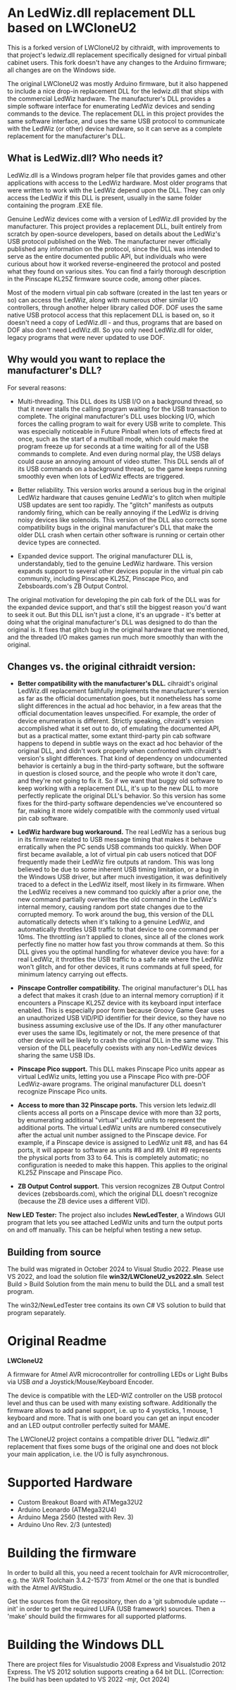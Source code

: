 # An LedWiz.dll replacement DLL based on LWCloneU2

This is a forked version of LWCloneU2 by cithraidt, with improvements
to that project's ledwiz.dll replacement specifically designed for
virtual pinball cabinet users.  This fork doesn't have any changes
to the Arduino firmware; all changes are on the Windows side.

The original LWCloneU2 was mostly Arduino firmware, but it also happened to
include a nice drop-in replacement DLL for the ledwiz.dll that ships
with the commercial LedWiz hardware.  The manufacturer's DLL provides
a simple software interface for enumerating LedWiz devices and sending
commands to the device.  The replacement DLL in this project provides
the same software interface, and uses the same USB protocol to
communicate with the LedWiz (or other) device hardware, so it can
serve as a complete replacement for the manufacturer's DLL.

## What is LedWiz.dll?  Who needs it?

LedWiz.dll is a Windows program helper file that provides games and
other applications with access to the LedWiz hardware.  Most older
programs that were written to work with the LedWiz depend upon the DLL.
They can only access the LedWiz if this DLL is present, usually in the
same folder containing the program .EXE file.

Genuine LedWiz devices come with a version of LedWiz.dll provided by
the manufacturer.  This project provides a replacement DLL, built
entirely from scratch by open-source developers, based on details
about the LedWiz's USB protocol published on the Web.  The
manufacturer never officially published any information on the
protocol, since the DLL was intended to serve as the entire documented
public API, but individuals who were curious about how it worked
reverse-engineered the protocol and posted what they found on various
sites.  You can find a fairly thorough description in the Pinscape
KL25Z firmware source code, among other places.

Most of the modern virtual pin cab software (created in the last
ten years or so) can access the LedWiz, along with numerous other
similar I/O controllers, through another helper library called DOF.
DOF uses the same native USB protocol access that this replacement
DLL is based on, so it doesn't need a copy of LedWiz.dll - and
thus, programs that are based on DOF also don't need LedWiz.dll.
So you only need LedWiz.dll for older, legacy programs that were
never updated to use DOF.



## Why would you want to replace the manufacturer's DLL?

For several reasons:

* Multi-threading.  This DLL does its USB I/O on a background
thread, so that it never stalls the calling program waiting for
the USB transaction to complete.  The original manufacturer's DLL
uses blocking I/O, which forces the calling program to wait for
every USB write to complete.  This was especially noticeable in
Future Pinball when lots of effects fired at once, such as
the start of a multiball mode, which could make the program
freeze up for seconds at a time waiting for all of the USB
commands to complete.  And even during normal play, the USB
delays could cause an annoying amount of video stutter.  This
DLL sends all of its USB commands on a background thread, so
the game keeps running smoothly even when lots of LedWiz effects
are triggered.

* Better reliability.  This version works around a serious bug in the
original LedWiz hardware that causes genuine LedWiz's to glitch when
multiple USB updates are sent too rapidly.  The "glitch" manifests as
outputs randomly firing, which can be really annoying if the LedWiz is
driving noisy devices like solenoids.  This version of the DLL also
corrects some compatibility bugs in the original manufacturer's DLL
that make the older DLL crash when certain other software is running
or certain other device types are connected.

* Expanded device support.  The original manufacturer DLL is,
understandably, tied to the genuine LedWiz hardware.  This version
expands support to several other devices popular in the virtual pin
cab community, including Pinscape KL25Z, Pinscape Pico, and
Zebsboards.com's ZB Output Control.

The original motivation for developing the pin cab fork of the DLL was
for the expanded device support, and that's still the biggest
reason you'd want to seek it out.  But this DLL isn't just a clone,
it's an upgrade - it's better at doing what the original manufacturer's
DLL was designed to do than the original is.  It fixes that glitch
bug in the original hardware that we mentioned, and the threaded I/O
makes games run much more smoothly than with the original.


## Changes vs. the original cithraidt version:

* **Better compatibility with the manufacturer's DLL.** cihraidt's
original LedWiz.dll replacement faithfully implements the
manufacturer's version as far as the official documentation goes, but
it nonetheless has some slight differences in the actual ad hoc
behavior, in a few areas that the official documentation leaves
unspecified.  For example, the order of device enumeration is
different.  Strictly speaking, cihraidt's version accomplished what it
set out to do, of emulating the documented API, but as a practical
matter, some extant third-party pin cab software happens to depend in
subtle ways on the exact ad hoc behavior of the original DLL, and
didn't work properly when confronted with cihraidt's version's slight
differences.  That kind of dependency on undocumented behavior is
certainly a bug in the third-party software, but the software in
question is closed source, and the people who wrote it don't care, and
they're not going to fix it.  So if we want that buggy old software to
keep working with a replacement DLL, it's up to the new DLL to more
perfectly replicate the original DLL's behavior.  So this version has
some fixes for the third-party software dependencies we've encountered
so far, making it more widely compatible with the commonly used
virtual pin cab software.

* **LedWiz hardware bug workaround.** The real LedWiz has a serious
bug in its firmware related to USB message timing that makes it behave
erratically when the PC sends USB commands too quickly.  When DOF
first became available, a lot of virtual pin cab users noticed that
DOF frequently made their LedWiz fire outputs at random.  This was
long believed to be due to some inherent USB timing limitation, or a
bug in the Windows USB driver, but after much investigation, it was
definitively traced to a defect in the LedWiz itself, most likely in
its firmware.  When the LedWiz receives a new command too quickly
after a prior one, the new command partially overwrites the old
command in the LedWiz's internal memory, causing random port state
changes due to the corrupted memory.  To work around the bug, this
version of the DLL automatically detects when it's talking to a
genuine LedWiz, and automatically throttles USB traffic to that device
to one command per 10ms.  The throttling *isn't* applied to clones,
since all of the clones work perfectly fine no matter how fast you
throw commands at them.  So this DLL gives you the optimal handling
for whatever device you have: for a real LedWiz, it throttles the
USB traffic to a safe rate where the LedWiz won't glitch, and for
other devices, it runs commands at full speed, for minimum latency
carrying out effects.

* **Pinscape Controller compatibility.** The original manufacturer's
DLL has a defect that makes it crash (due to an internal memory corruption)
if it encounters a Pinscape KL25Z device with its keyboard input interface
enabled.  This is especially poor form because Groovy Game Gear uses an
unauthorized USB VID/PID identifier for their device, so they have no
business assuming exclusive use of the IDs.  If any other manufacturer
ever uses the same IDs, legitimately or not, the mere presence of that
other device will be likely to crash the original DLL in the same way.
This version of the DLL peacefully coexists with any non-LedWiz devices
sharing the same USB IDs.

* **Pinscape Pico support.** This DLL makes Pinscape Pico units appear
as virtual LedWiz units, letting you use a Pinscape Pico with pre-DOF
LedWiz-aware programs.  The original manufacturer DLL doesn't recognize
Pinscape Pico units.

* **Access to more than 32 Pinscape ports.** This version lets
ledwiz.dll clients access all ports on a Pinscape device with more
than 32 ports, by enumerating additional "virtual" LedWiz units to
represent the additional ports.  The virtual LedWiz units are numbered
consecutively after the actual unit number assigned to the Pinscape
device.  For example, if a Pinscape device is assigned to LedWiz unit #8,
and has 64 ports, it will appear to software as units #8 and #9.
Unit #9 represents the physical ports from 33 to 64.  This is
completely automatic; no configuration is needed to make this happen.
This applies to the original KL25Z Pinscape and Pinscape Pico.

* **ZB Output Control support.** This version recognizes ZB Output
Control devices (zebsboards.com), which the original DLL doesn't
recognize (because the ZB device uses a different VID).

**New LED Tester:** The project also includes **NewLedTester**, a
Windows GUI program that lets you see attached LedWiz units and
turn the output ports on and off manually.  This can be helpful
when testing a new setup.


## Building from source

The build was migrated in October 2024 to Visual Studio 2022.  Please
use VS 2022, and load the solution file **win32/LWCloneU2_vs2022.sln**.
Select Build > Build Solution from the main menu to build the DLL and
a small test program.

The win32/NewLedTester tree contains its own C# VS solution to build
that program separately.


# Original Readme

**LWCloneU2**

A firmware for Atmel AVR microcontroller for controlling
LEDs or Light Bulbs via USB *and* a Joystick/Mouse/Keyboard Encoder.

The device is compatible with the LED-WIZ controller on the USB
protocol level and thus can be used with many existing software.
Additionally the firmware allows to add panel support, i.e. up to 4
yoysticks, 1 mouse, 1 keyboard and more. That is with one board you
can get an input encoder and an LED output controller perfectly suited
for MAME.

The LWCloneU2 project contains a compatible driver DLL "ledwiz.dll"
replacement that fixes some bugs of the original one and does not
block your main application, i.e. the I/O is fully asynchronous.


Supported Hardware
==================
- Custom Breakout Board with ATMega32U2
- Arduino Leonardo (ATMega32U4)
- Arduino Mega 2560 (tested with Rev. 3)
- Arduino Uno Rev. 2/3 (untested)


Building the firmware
=====================

In order to build all this, you need a recent toolchain for AVR
microcontroller, e.g. the 'AVR Toolchain 3.4.2-1573' from Atmel or the
one that is bundled with the Atmel AVRStudio.

Get the sources from the Git repository, then do a 'git submodule
update --init' in order to get the required LUFA (USB framework)
sources. Then a 'make' should build the firmwares for all supported
platforms.


Building the Windows DLL
========================

There are project files for Visualstudio 2008 Express and Visualstudio
2012 Express. The VS 2012 solution supports creating a 64 bit DLL.
[Correction: The build has been updated to VS 2022 -mjr, Oct 2024]
